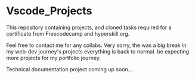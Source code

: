 # Vscode_Projects

This repository containing projects, and cloned tasks required for a certificate from Freecodecamp and hyperskill.org. 

Feel free to contact me for any collabs.
Very sorry, the was a big break in my  web-dev journey's projects everything is back to normal. be expecting more projects for my portfolio journey.

Technical documentation project coming up soon...
